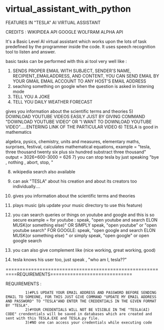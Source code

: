 # virtual_assistant_with_python


FEATURES IN "TESLA" AI VIRTUAL ASSISTANT

CREDITS : WIKIPIDEA API
          GOOGLE
          WOLFRAM ALPHA API




          
It's a Basic Level AI virtual assistant which works upon the lots of task predefined by the programmer inside the code.  It uses speech recognition tool to listen and answer. 


basic tasks can be performed with this ai tool very well like :

1) SENDS PROPER EMAIL WITH SUBJECT, SENDER'S NAME, RECIPIENT_EMAILADDRESS, AND CONTENT, YOU CAN SEND EMAIL BY YOUR GMAIL EMAIL ACCOUNT TO ANY HOST'S EMAIL ADDRESS
2) seaching something on google when the question is asked in listening mode
3) TELL YOU A JOKE
4) TELL YOU DAILY WEATHER FORECAST 
 

                       
gives you information about the scientific terms and theories 
5) DOWNLOAD YOUTUBE VIDEOS EASILY JUST BY GIVING COMMAND "DOWNLOAD YOUTUBE VIDEO" OR "I WANT TO DOWNLOAD YOUTUBE VIDEO".....ENTERING LINK OF THE PARTICULAR VIDEO
6) TESLA is good in mathematics

 algebra, pysics, chemistry, units and measures, elementary maths, surprises, festival, 
   calculates mathematical equations, example = "tesla, three thousand twenty six plus six hundred substract three thousand" 
                                      output = 3026+600-3000
                                             = 626 
7)  you can stop tesla by just speaking "bye , nothing , abort, stop,  "

8) wikipedia search also available 

9) can ask "TESLA" about his creation and about its creators too individually....

10)  gives you information about the scientific terms and theories 


11)  plays music (pls update your music directory to use this feature)

12) you can search queries or things on youtube and google and this is so secure 
        example = for youtube :
                                speak,  "open youtube and search ELON MUSK(or something else)"
                                OR SIMPLY speak, "open youtube" or "open youtube search"
                  FOR GOOGLE:
                              speak, "open google and search ELON MUSK(or something else) "
                              or simply speak, "open google" or open google search
13)  you can also give complement like (nice working, great working, good)
14) tesla knows his user too, just speak , "who am I, tesla??"

==========================================================REQUIREMENTS=============================


REQUIREMENTS :
                     
             1)#PLS UPDATE YOUR EMAIL ADDRESS AND PASSWORD BEFORE SENDING EMAIL TO SOMEONE, FOR THIS JUST GIVE COMMAND "UPDATE MY EMAIL ADDRESS AND PASSWORD" TO "TESLA"AND ENTER THE CREDENTIALS IN THE GIVEN FORMAT BY "TESLA".
             2)#YOUR CREDENTIALS WILL NOT BE VISIBLE IN THE "TESLA(AI) CODE" crendentials will be saved in databases which are created and sent with this TESLA.EXE and TESLA.py file.
             3)#NO one can access your credentials while executing code   
            



